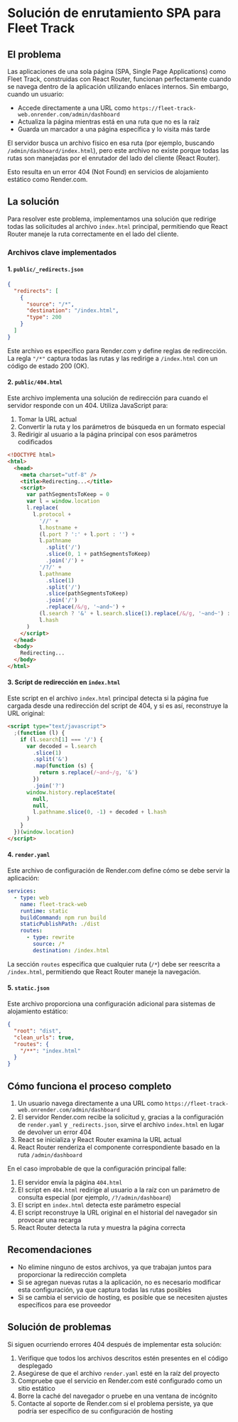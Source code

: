 # Solución de enrutamiento SPA para Fleet Track

## El problema

Las aplicaciones de una sola página (SPA, Single Page Applications) como Fleet Track, construidas con React Router, funcionan perfectamente cuando se navega dentro de la aplicación utilizando enlaces internos. Sin embargo, cuando un usuario:

- Accede directamente a una URL como `https://fleet-track-web.onrender.com/admin/dashboard`
- Actualiza la página mientras está en una ruta que no es la raíz
- Guarda un marcador a una página específica y lo visita más tarde

El servidor busca un archivo físico en esa ruta (por ejemplo, buscando `/admin/dashboard/index.html`), pero este archivo no existe porque todas las rutas son manejadas por el enrutador del lado del cliente (React Router).

Esto resulta en un error 404 (Not Found) en servicios de alojamiento estático como Render.com.

## La solución

Para resolver este problema, implementamos una solución que redirige todas las solicitudes al archivo `index.html` principal, permitiendo que React Router maneje la ruta correctamente en el lado del cliente.

### Archivos clave implementados

#### 1. `public/_redirects.json`

```json
{
  "redirects": [
    {
      "source": "/*",
      "destination": "/index.html",
      "type": 200
    }
  ]
}
```

Este archivo es específico para Render.com y define reglas de redirección. La regla `"/*"` captura todas las rutas y las redirige a `/index.html` con un código de estado 200 (OK).

#### 2. `public/404.html`

Este archivo implementa una solución de redirección para cuando el servidor responde con un 404. Utiliza JavaScript para:

1. Tomar la URL actual
2. Convertir la ruta y los parámetros de búsqueda en un formato especial
3. Redirigir al usuario a la página principal con esos parámetros codificados

```html
<!DOCTYPE html>
<html>
  <head>
    <meta charset="utf-8" />
    <title>Redirecting...</title>
    <script>
      var pathSegmentsToKeep = 0
      var l = window.location
      l.replace(
        l.protocol +
          '//' +
          l.hostname +
          (l.port ? ':' + l.port : '') +
          l.pathname
            .split('/')
            .slice(0, 1 + pathSegmentsToKeep)
            .join('/') +
          '/?/' +
          l.pathname
            .slice(1)
            .split('/')
            .slice(pathSegmentsToKeep)
            .join('/')
            .replace(/&/g, '~and~') +
          (l.search ? '&' + l.search.slice(1).replace(/&/g, '~and~') : '') +
          l.hash
      )
    </script>
  </head>
  <body>
    Redirecting...
  </body>
</html>
```

#### 3. Script de redirección en `index.html`

Este script en el archivo `index.html` principal detecta si la página fue cargada desde una redirección del script de 404, y si es así, reconstruye la URL original:

```html
<script type="text/javascript">
  ;(function (l) {
    if (l.search[1] === '/') {
      var decoded = l.search
        .slice(1)
        .split('&')
        .map(function (s) {
          return s.replace(/~and~/g, '&')
        })
        .join('?')
      window.history.replaceState(
        null,
        null,
        l.pathname.slice(0, -1) + decoded + l.hash
      )
    }
  })(window.location)
</script>
```

#### 4. `render.yaml`

Este archivo de configuración de Render.com define cómo se debe servir la aplicación:

```yaml
services:
  - type: web
    name: fleet-track-web
    runtime: static
    buildCommand: npm run build
    staticPublishPath: ./dist
    routes:
      - type: rewrite
        source: /*
        destination: /index.html
```

La sección `routes` especifica que cualquier ruta (`/*`) debe ser reescrita a `/index.html`, permitiendo que React Router maneje la navegación.

#### 5. `static.json`

Este archivo proporciona una configuración adicional para sistemas de alojamiento estático:

```json
{
  "root": "dist",
  "clean_urls": true,
  "routes": {
    "/**": "index.html"
  }
}
```

## Cómo funciona el proceso completo

1. Un usuario navega directamente a una URL como `https://fleet-track-web.onrender.com/admin/dashboard`
2. El servidor Render.com recibe la solicitud y, gracias a la configuración de `render.yaml` y `_redirects.json`, sirve el archivo `index.html` en lugar de devolver un error 404
3. React se inicializa y React Router examina la URL actual
4. React Router renderiza el componente correspondiente basado en la ruta `/admin/dashboard`

En el caso improbable de que la configuración principal falle:

1. El servidor envía la página `404.html`
2. El script en `404.html` redirige al usuario a la raíz con un parámetro de consulta especial (por ejemplo, `/?/admin/dashboard`)
3. El script en `index.html` detecta este parámetro especial
4. El script reconstruye la URL original en el historial del navegador sin provocar una recarga
5. React Router detecta la ruta y muestra la página correcta

## Recomendaciones

- No elimine ninguno de estos archivos, ya que trabajan juntos para proporcionar la redirección completa
- Si se agregan nuevas rutas a la aplicación, no es necesario modificar esta configuración, ya que captura todas las rutas posibles
- Si se cambia el servicio de hosting, es posible que se necesiten ajustes específicos para ese proveedor

## Solución de problemas

Si siguen ocurriendo errores 404 después de implementar esta solución:

1. Verifique que todos los archivos descritos estén presentes en el código desplegado
2. Asegúrese de que el archivo `render.yaml` esté en la raíz del proyecto
3. Compruebe que el servicio en Render.com esté configurado como un sitio estático
4. Borre la caché del navegador o pruebe en una ventana de incógnito
5. Contacte al soporte de Render.com si el problema persiste, ya que podría ser específico de su configuración de hosting
